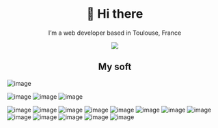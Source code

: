 <h1 align="center">👋 Hi there</h1>
<p align="center">I’m a web developer based in Toulouse, France</p>
<p align="center">
  <a href="https://github.com/ESKYoung/shields-io-visitor-counter" target="_blank">
  <img src="https://shields-io-visitor-counter.herokuapp.com/badge?page=6LpUkQSgQm.6LpUkQSgQm&style=for-the-badge">
<a>
</p>
    
<h2 align="center">My soft</h2>

![image](https://img.shields.io/badge/ProtonMail-8B89CC?style=for-the-badge&logo=protonmail&logoColor=white)

![image](https://img.shields.io/badge/Fedora-D3D3D3?style=for-the-badge&logo=fedora&logoColor=blue)
![image](https://img.shields.io/badge/Parrot_OS-D3D3D3?style=for-the-badge&logo=parrot&logoColor=blue)
![image](https://img.shields.io/badge/Graphene_OS-D3D3D3?style=for-the-badge&logo=grapheneOS&logoColor=black)

![image](https://img.shields.io/badge/Markdown-000000?style=for-the-badge&logo=markdown&logoColor=white)
![image](https://img.shields.io/badge/JavaScript-323330?style=for-the-badge&logo=javascript&logoColor=F7DF1E)
![image](https://img.shields.io/badge/TypeScript-007ACC?style=for-the-badge&logo=typescript&logoColor=white)
![image](https://img.shields.io/badge/Node.js-339933?style=for-the-badge&logo=nodedotjs&logoColor=white)
![image](https://img.shields.io/badge/Deno-464647?style=for-the-badge&logo=deno&logoColor=white)
![image](https://img.shields.io/badge/HTML5-E34F26?style=for-the-badge&logo=html5&logoColor=white)
![image](https://img.shields.io/badge/CSS3-1572B6?style=for-the-badge&logo=css3&logoColor=white)
![image](https://img.shields.io/badge/MySQL-00000F?style=for-the-badge&logo=mysql&logoColor=white)
![image](https://img.shields.io/badge/MongoDB-008000?style=for-the-badge&logo=MongoDB&logoColor=white)
![image](https://img.shields.io/badge/Java-ED8B00?style=for-the-badge&logo=java&logoColor=white)
![image](https://img.shields.io/badge/GraphQL-ff007f?style=for-the-badge&logo=GraphQL&logoColor=white)
![image](https://img.shields.io/badge/Flask-D3D3D3?style=for-the-badge&logo=flask&logoColor=black)
![image](https://img.shields.io/badge/Docker-D3D3D3?style=for-the-badge&logo=docker&logoColor=blue)


